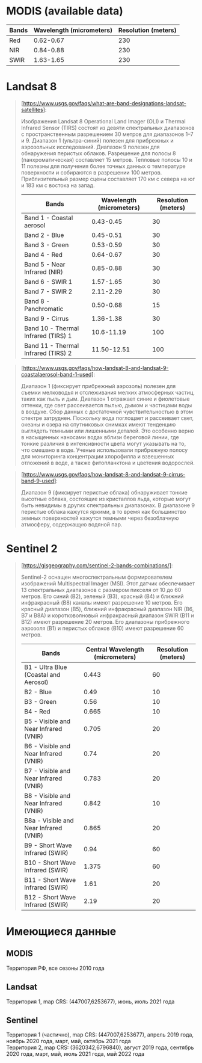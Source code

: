 # MODIS (available data)

| Bands | Wavelength (micrometers) | Resolution (meters) |
|-------|--------------------------|---------------------|
| Red   | 0.62-0.67                | 230                 |
| NIR   | 0.84-0.88                | 230                 |
| SWIR  | 1.63-1.65                | 230                 |

# Landsat 8

> [https://www.usgs.gov/faqs/what-are-band-designations-landsat-satellites]:  
> 
> Изображения Landsat 8 Operational Land Imager (OLI) и Thermal Infrared Sensor (TIRS) состоят из девяти спектральных диапазонов с пространственным разрешением 30 метров для диапазонов 1–7 и 9. Диапазон 1 (ультра-синий) полезен для прибрежных и аэрозольных исследований. Диапазон 9 полезен для обнаружения перистых облаков. Разрешение для полосы 8 (панхроматическая) составляет 15 метров. Тепловые полосы 10 и 11 полезны для получения более точных данных о температуре поверхности и собираются в разрешении 100 метров. Приблизительный размер сцены составляет 170 км с севера на юг и 183 км с востока на запад.
> 
> | Bands                               | Wavelength (micrometers) | Resolution (meters) |
> |-------------------------------------|--------------------------|---------------------|
> | Band 1 - Coastal aerosol            | 0.43-0.45                | 30                  |
> | Band 2 - Blue                       | 0.45-0.51                | 30                  |
> | Band 3 - Green                      | 0.53-0.59                | 30                  |
> | Band 4 - Red                        | 0.64-0.67                | 30                  |
> | Band 5 - Near Infrared (NIR)        | 0.85-0.88                | 30                  |
> | Band 6 - SWIR 1                     | 1.57-1.65                | 30                  |
> | Band 7 - SWIR 2                     | 2.11-2.29                | 30                  |
> | Band 8 - Panchromatic               | 0.50-0.68                | 15                  |
> | Band 9 - Cirrus                     | 1.36-1.38                | 30                  |
> | Band 10 - Thermal Infrared (TIRS) 1 | 10.6-11.19               | 100                 |
> | Band 11 - Thermal Infrared (TIRS) 2 | 11.50-12.51              | 100                 |

> [https://www.usgs.gov/faqs/how-landsat-8-and-landsat-9-coastalaerosol-band-1-used]:  
> 
> Диапазон 1 (фиксирует прибрежный аэрозоль) полезен для съемки мелководья и отслеживания мелких атмосферных частиц, таких как пыль и дым. Диапазон 1 отражает синие и фиолетовые оттенки, где свет рассеивается пылью, дымом и частицами воды в воздухе. Сбор данных с достаточной чувствительностью в этом спектре затруднен. Поскольку вода поглощает и рассеивает свет, океаны и озера на спутниковых снимках имеют тенденцию выглядеть темными или лишенными деталей. Это особенно верно в насыщенных наносами водах вблизи береговой линии, где тонкие различия в интенсивности цвета могут указывать на то, что смешано в воде. Ученые использовали прибрежную полосу для мониторинга концентрации хлорофилла и взвешенных отложений в воде, а также фитопланктона и цветения водорослей.

> [https://www.usgs.gov/faqs/how-landsat-8-and-landsat-9-cirrus-band-9-used]:  
> 
> Диапазон 9 (фиксирует перистые облака) обнаруживает тонкие высотные облака, состоящие из кристаллов льда, которые могут быть невидимы в других спектральных диапазонах. В диапазоне 9 перистые облака кажутся яркими, в то время как большинство земных поверхностей кажутся темными через безоблачную атмосферу, содержащую водяной пар.

# Sentinel 2

> [https://gisgeography.com/sentinel-2-bands-combinations/]:
> 
> Sentinel-2 оснащен многоспектральным формирователем изображений Multispectral Imager (MSI). Этот датчик обеспечивает 13 спектральных диапазонов с размером пикселя от 10 до 60 метров. Его синий (B2), зеленый (B3), красный (B4) и ближний инфракрасный (B8) каналы имеют разрешение 10 метров. Его красный диапазон (B5), ближний инфракрасный диапазон NIR (B6, B7 и B8A) и коротковолновый инфракрасный диапазон SWIR (B11 и B12) имеют разрешение 20 метров. Его диапазоны прибрежного аэрозоля (B1) и перистых облаков (B10) имеют разрешение 60 метров.
>
> | Bands	                               | Central Wavelength (micrometers) | Resolution (meters) |
> |----------------------------------------|----------------------------------|---------------------|
> | B1 - Ultra Blue (Coastal and Aerosol)  | 0.443                            | 60                  |
> | B2 - Blue                          	   | 0.49         	                  | 10                  |
> | B3 - Green                         	   | 0.56         	                  | 10                  |
> | B4 - Red                          	   | 0.665         	                  | 10                  |
> | B5 - Visible and Near Infrared (VNIR)  | 0.705         	                  | 20                  |
> | B6 - Visible and Near Infrared (VNIR)  | 0.74         	                  | 20                  |
> | B7 - Visible and Near Infrared (VNIR)  | 0.783         	                  | 20                  |
> | B8 - Visible and Near Infrared (VNIR)  | 0.842         	                  | 10                  |
> | B8a - Visible and Near Infrared (VNIR) | 0.865         	                  | 20                  |
> | B9 - Short Wave Infrared (SWIR)        | 0.94         	                  | 60                  |
> | B10 - Short Wave Infrared (SWIR)       | 1.375         	                  | 60                  |
> | B11 - Short Wave Infrared (SWIR)       | 1.61         	                  | 20                  |
> | B12 - Short Wave Infrared (SWIR)       | 2.19         	                  | 20                  |

# Имеющиеся данные

## MODIS
Территория РФ, все сезоны 2010 года

## Landsat
Территория 1, map CRS: (447007,6253677), июнь, июль 2021 года

## Sentinel
Территория 1 (частично), map CRS: (447007,6253677), апрель 2019 года, ноябрь 2020 года, март, май, октябрь 2021 года  
Территория 2, map CRS: (3620342,6796840), август 2019 года, сентябрь 2020 года, март, май, июль 2021 года, май 2022 года  
